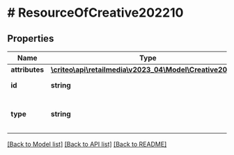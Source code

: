 # # ResourceOfCreative202210

## Properties

Name | Type | Description | Notes
------------ | ------------- | ------------- | -------------
**attributes** | [**\criteo\api\retailmedia\v2023_04\Model\Creative202210**](Creative202210.md) |  | [optional]
**id** | **string** | Id of the entity | [optional]
**type** | **string** | Canonical type name of the entity | [optional]

[[Back to Model list]](../../README.md#models) [[Back to API list]](../../README.md#endpoints) [[Back to README]](../../README.md)
